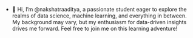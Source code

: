 - 👋 Hi, I’m @nakshatraaditya, a passionate student eager to explore the realms of data science, machine learning, and everything in between. My background may vary, but my enthusiasm for data-driven insights drives me forward. Feel free to join me on this learning adventure!


<!---
nakshatraaditya/nakshatraaditya is a ✨ special ✨ repository because its `README.md` (this file) appears on your GitHub profile.
You can click the Preview link to take a look at your changes.
--->
